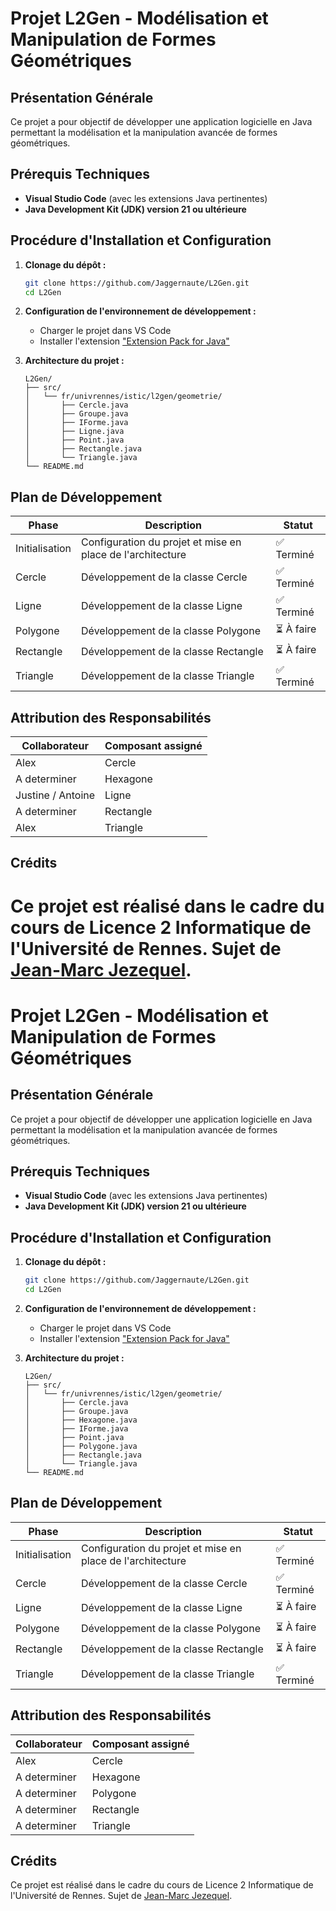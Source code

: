 # Projet L2Gen - Modélisation et Manipulation de Formes Géométriques## Présentation GénéraleCe projet a pour objectif de développer une application logicielle en Java permettant la modélisation et la manipulation avancée de formes géométriques. ## Prérequis Techniques- **Visual Studio Code** (avec les extensions Java pertinentes)- **Java Development Kit (JDK) version 21 ou ultérieure**## Procédure d'Installation et Configuration1. **Clonage du dépôt :**   ```bash   git clone https://github.com/Jaggernaute/L2Gen.git   cd L2Gen   ```2. **Configuration de l'environnement de développement :**    - Charger le projet dans VS Code    - Installer l'extension ["Extension Pack for Java"](https://marketplace.visualstudio.com/items?itemName=vscjava.vscode-java-pack)3. **Architecture du projet :**   ```   L2Gen/   ├── src/   │   └── fr/univrennes/istic/l2gen/geometrie/   │       ├── Cercle.java   │       ├── Groupe.java   │       ├── IForme.java   │       ├── Ligne.java   │       ├── Point.java   │       ├── Rectangle.java   │       └── Triangle.java   └── README.md   ```## Plan de Développement| Phase          | Description                                                | Statut     ||----------------|------------------------------------------------------------|------------|| Initialisation | Configuration du projet et mise en place de l'architecture | ✅ Terminé  || Cercle         | Développement de la classe Cercle                          | ✅ Terminé  || Ligne          | Développement de la classe Ligne                           | ✅ Terminé  || Polygone       | Développement de la classe Polygone                        | ⏳ À faire  || Rectangle      | Développement de la classe Rectangle                       | ⏳ À faire  || Triangle       | Développement de la classe Triangle                        | ✅ Terminé  |## Attribution des Responsabilités| Collaborateur     | Composant assigné ||-------------------|-------------------|| Alex              | Cercle            || A determiner      | Hexagone          || Justine / Antoine | Ligne             || A determiner      | Rectangle         | | Alex              | Triangle          |## CréditsCe projet est réalisé dans le cadre du cours de Licence 2 Informatique de l'Université de Rennes.Sujet de [Jean-Marc Jezequel](https://people.irisa.fr/Jean-Marc.Jezequel/).=======# Projet L2Gen - Modélisation et Manipulation de Formes Géométriques## Présentation GénéraleCe projet a pour objectif de développer une application logicielle en Java permettant la modélisation et la manipulation avancée de formes géométriques. ## Prérequis Techniques- **Visual Studio Code** (avec les extensions Java pertinentes)- **Java Development Kit (JDK) version 21 ou ultérieure**## Procédure d'Installation et Configuration1. **Clonage du dépôt :**   ```bash   git clone https://github.com/Jaggernaute/L2Gen.git   cd L2Gen   ```2. **Configuration de l'environnement de développement :**    - Charger le projet dans VS Code    - Installer l'extension ["Extension Pack for Java"](https://marketplace.visualstudio.com/items?itemName=vscjava.vscode-java-pack)3. **Architecture du projet :**   ```   L2Gen/   ├── src/   │   └── fr/univrennes/istic/l2gen/geometrie/   │       ├── Cercle.java   │       ├── Groupe.java   │       ├── Hexagone.java   │       ├── IForme.java   │       ├── Point.java   │       ├── Polygone.java   │       ├── Rectangle.java   │       └── Triangle.java   └── README.md   ```## Plan de Développement| Phase          | Description                                                | Statut     ||----------------|------------------------------------------------------------|------------|| Initialisation | Configuration du projet et mise en place de l'architecture | ✅ Terminé  || Cercle         | Développement de la classe Cercle                          | ✅ Terminé  || Ligne          | Développement de la classe Ligne                           | ⏳ À faire  || Polygone       | Développement de la classe Polygone                        | ⏳ À faire  || Rectangle      | Développement de la classe Rectangle                       | ⏳ À faire  || Triangle       | Développement de la classe Triangle                        | ✅ Terminé  |## Attribution des Responsabilités| Collaborateur | Composant assigné ||---------------|-------------------|| Alex          | Cercle            || A determiner  | Hexagone          || A determiner  | Polygone          || A determiner  | Rectangle         | | A determiner  | Triangle          |## CréditsCe projet est réalisé dans le cadre du cours de Licence 2 Informatique de l'Université de Rennes.Sujet de [Jean-Marc Jezequel](https://people.irisa.fr/Jean-Marc.Jezequel/).